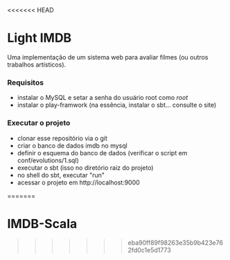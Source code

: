 <<<<<<< HEAD
# Light IMDB
 
Uma implementação de um sistema web para 
avaliar filmes (ou outros trabalhos artísticos). 

### Requisitos

   * instalar o MySQL e setar a senha do usuário root como *root* 
   * instalar o play-framwork (na essência, instalar o sbt... consulte o site) 

### Executar o projeto
   * clonar esse repositório via o git 
   * criar o banco de dados imdb no mysql 
   * definir o esquema do banco de dados (verificar o script em conf/evolutions/1.sql)
   * executar o sbt (isso no diretório raiz do projeto) 
   * no shell do sbt, executar "run" 
   * acessar o projeto em http://localhost:9000  
 
=======
# IMDB-Scala
>>>>>>> eba90ff89f98263e35b9b423e762fd0c1e5d1773
